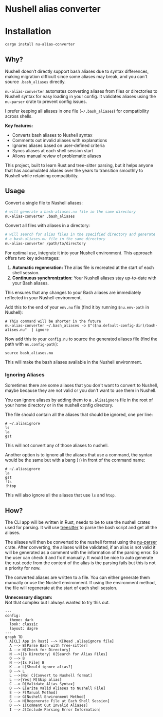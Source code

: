 # Nushell alias converter

# Installation

```bash
cargo install nu-alias-converter
```

## Why?

Nushell doesn’t directly support bash aliases due to syntax differences, making
migration difficult since some aliases may break, and you can't source
`.bash_aliases` directly.

`nu-alias-converter` automates converting aliases from files or directories to
Nushell syntax for easy loading in your config. It validates aliases using
the `nu-parser` crate to prevent config issues.

I prefer keeping all aliases in one file (`~/.bash_aliases`) for compatibility
across shells.

**Key features:**

- Converts bash aliases to Nushell syntax
- Comments out invalid aliases with explanations
- Ignores aliases based on user-defined criteria
- Syncs aliases at each shell session start
- Allows manual review of problematic aliases

This project, built to learn Rust and tree-sitter parsing, but it helps anyone
that has accumulated aliases over the years to transition smoothly to Nushell
while retaining compatibility.

## Usage

Convert a single file to Nushell aliases:

```bash
# will generate a bash-aliases.nu file in the same directory
nu-alias-converter .bash_aliases
```

Convert all files with aliases in a directory:

```bash
# will search for alias files in the specified directory and generate 
# a bash-aliases.nu file in the same directory
nu-alias-converter /path/to/directory
```

For optimal use, integrate it into your Nushell environment. This approach
offers two key advantages:

1. **Automatic regeneration:** The alias file is recreated at the start of each
   shell session.
2. **Continuous synchronization:** Your Nushell aliases stay up-to-date with
   your Bash aliases.

This ensures that any changes to your Bash aliases are immediately reflected in
your Nushell environment.

Add this to the end of your `env.nu` file (find it by running `$nu.env-path` in
Nushell):

```nushell
# This command will be shorter in the future
nu-alias-converter ~/.bash_aliases -o $"($nu.default-config-dir)/bash-alises.nu"  | ignore
```

Now add this to your `config.nu` to source the generated aliases file (find the
path with `nu.config-path`):

```nushell
source bash_aliases.nu
```

This will make the bash aliases available in the Nushell environment.

### Ignoring Aliases

Sometimes there are some aliases that you don't want to convert to Nushell,
maybe because they are not valid or you don't want to use them in Nushell.

You can ignore aliases by adding them to a `.aliasignore` file in the root of
your home directory or in the nushell config directory.

The file should contain all the aliases that should be ignored, one per line:

```plaintext
# ~/.aliasignore
ls
la
gst
```

This will not convert any of those aliases to nushell.

Another option is to ignore all the aliases that use a command, the syntax would
be the same but with a bang (`!`) in front of the command name:

```plaintext
# ~/.aliasignore
la
gst
!ls
!htop
```

This will also ignore all the aliases that use `ls` and `htop`.

## How?

The CLI app will be written in Rust, needs to be to use the nushell crates
used for parsing. It will use
[treesitter](https://github.com/tree-sitter/tree-sitter) to parse the bash
script and get all the aliases.

The aliases will then be converted to the nushell format using the
[nu-parser](https://github.com/nushell/nushell/tree/main/crates/nu-parser)
crate. After converting, the aliases will be validated, if an alias is not
valid it will be generated as a comment with the information of the parsing
error. So the user can check it and fix it manually. It would be nice to auto
generate the rust code from the content of the alias is the parsing fails but
this is not a priority for now.

The converted aliases are written to a file. You can either generate them
manually or use the Nushell environment. If using the environment method, the
file will regenerate at the start of each shell session.

**Unnecessary diagram:**  
Not that complex but I always wanted to try this out.

```mermaid
---
config:
  theme: dark
  look: classic
  layout: dagre
---
graph TD
  A[CLI App in Rust] --> K[Read .aliasignore file]
  A --> B[Parse Bash with Tree-sitter]
  A --> N[Check for Directory]
  N -->|Is Directory| O[Search for Alias Files]
  O --> B
  N -->|Is File| B
  K --> L[Should ignore alias?]
  B --> L
  L -->|No| C[Convert to Nushell format]
  L -->|Yes| M[Skip alias]
  C --> D[Validate Alias Syntax]
  D --> E[Write Valid Aliases to Nushell File]
  E --> F[Manual Method]
  E --> G[Nushell Environment Method]
  G --> H[Regenerate File at Each Shell Session]
  D --> I[Comment Out Invalid Aliases]
  I --> J[Include Parsing Error Information]
```
